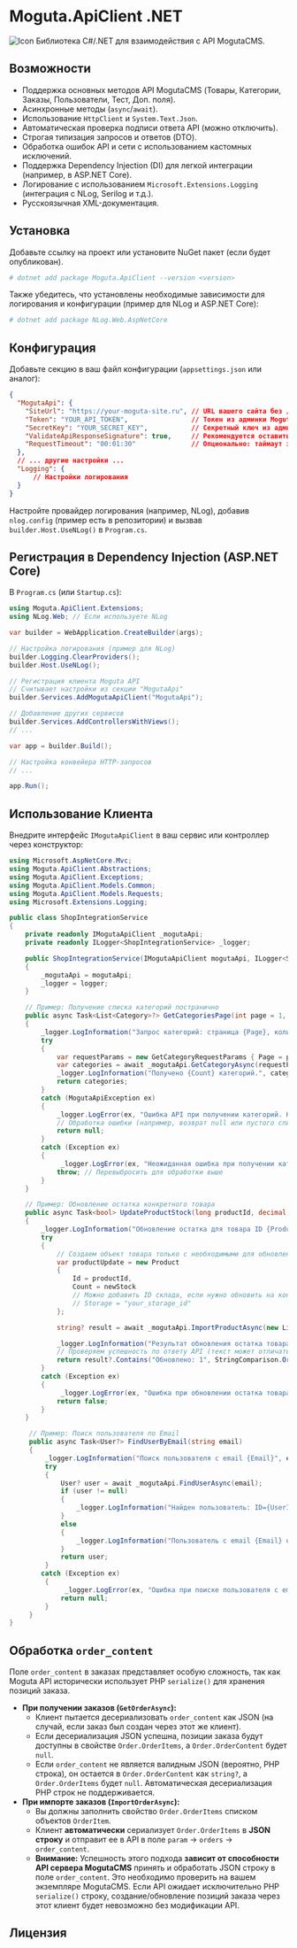 ﻿# Moguta.ApiClient .NET

![Icon](https://github.com/weselow/Moguta.ApiClient/blob/master/Moguta.ApiClient/Resources/moguta-api-icon-128x128.png)
Библиотека C#/.NET для взаимодействия с API MogutaCMS.

## Возможности

*   Поддержка основных методов API MogutaCMS (Товары, Категории, Заказы, Пользователи, Тест, Доп. поля).
*   Асинхронные методы (`async`/`await`).
*   Использование `HttpClient` и `System.Text.Json`.
*   Автоматическая проверка подписи ответа API (можно отключить).
*   Строгая типизация запросов и ответов (DTO).
*   Обработка ошибок API и сети с использованием кастомных исключений.
*   Поддержка Dependency Injection (DI) для легкой интеграции (например, в ASP.NET Core).
*   Логирование с использованием `Microsoft.Extensions.Logging` (интеграция с NLog, Serilog и т.д.).
*   Русскоязычная XML-документация.

## Установка

Добавьте ссылку на проект или установите NuGet пакет (если будет опубликован).

```bash
# dotnet add package Moguta.ApiClient --version <version>
```

Также убедитесь, что установлены необходимые зависимости для логирования и конфигурации (пример для NLog и ASP.NET Core):

```bash
# dotnet add package NLog.Web.AspNetCore
```

## Конфигурация

Добавьте секцию в ваш файл конфигурации (`appsettings.json` или аналог):

```json
{
  "MogutaApi": {
    "SiteUrl": "https://your-moguta-site.ru", // URL вашего сайта без /api
    "Token": "YOUR_API_TOKEN",                // Токен из админки MogutaCMS
    "SecretKey": "YOUR_SECRET_KEY",           // Секретный ключ из админки MogutaCMS
    "ValidateApiResponseSignature": true,     // Рекомендуется оставить true
    "RequestTimeout": "00:01:30"              // Опционально: таймаут запроса (ЧЧ:ММ:СС)
  },
  // ... другие настройки ...
  "Logging": {
      // Настройки логирования
  }
}
```

Настройте провайдер логирования (например, NLog), добавив `nlog.config` (пример есть в репозитории) и вызвав `builder.Host.UseNLog()` в `Program.cs`.

## Регистрация в Dependency Injection (ASP.NET Core)

В `Program.cs` (или `Startup.cs`):

```csharp
using Moguta.ApiClient.Extensions;
using NLog.Web; // Если используете NLog

var builder = WebApplication.CreateBuilder(args);

// Настройка логирования (пример для NLog)
builder.Logging.ClearProviders();
builder.Host.UseNLog();

// Регистрация клиента Moguta API
// Считывает настройки из секции "MogutaApi"
builder.Services.AddMogutaApiClient("MogutaApi");

// Добавление других сервисов
builder.Services.AddControllersWithViews();
// ...

var app = builder.Build();

// Настройка конвейера HTTP-запросов
// ...

app.Run();
```

## Использование Клиента

Внедрите интерфейс `IMogutaApiClient` в ваш сервис или контроллер через конструктор:

```csharp
using Microsoft.AspNetCore.Mvc;
using Moguta.ApiClient.Abstractions;
using Moguta.ApiClient.Exceptions;
using Moguta.ApiClient.Models.Common;
using Moguta.ApiClient.Models.Requests;
using Microsoft.Extensions.Logging;

public class ShopIntegrationService
{
    private readonly IMogutaApiClient _mogutaApi;
    private readonly ILogger<ShopIntegrationService> _logger;

    public ShopIntegrationService(IMogutaApiClient mogutaApi, ILogger<ShopIntegrationService> logger)
    {
        _mogutaApi = mogutaApi;
        _logger = logger;
    }

    // Пример: Получение списка категорий постранично
    public async Task<List<Category>?> GetCategoriesPage(int page = 1, int count = 20)
    {
        _logger.LogInformation("Запрос категорий: страница {Page}, количество {Count}", page, count);
        try
        {
            var requestParams = new GetCategoryRequestParams { Page = page, Count = count };
            var categories = await _mogutaApi.GetCategoryAsync(requestParams);
            _logger.LogInformation("Получено {Count} категорий.", categories?.Count ?? 0);
            return categories;
        }
        catch (MogutaApiException ex)
        {
            _logger.LogError(ex, "Ошибка API при получении категорий. Код={Code}, Сообщение='{Msg}'", ex.ApiErrorCode, ex.ApiErrorMessage);
            // Обработка ошибки (например, возврат null или пустого списка)
            return null;
        }
        catch (Exception ex)
        {
             _logger.LogError(ex, "Неожиданная ошибка при получении категорий.");
            throw; // Перевыбросить для обработки выше
        }
    }

    // Пример: Обновление остатка конкретного товара
    public async Task<bool> UpdateProductStock(long productId, decimal newStock)
    {
        _logger.LogInformation("Обновление остатка для товара ID {ProductId} на {NewStock}", productId, newStock);
        try
        {
            // Создаем объект товара только с необходимыми для обновления полями (ID и остаток)
            var productUpdate = new Product
            {
                Id = productId,
                Count = newStock
                // Можно добавить ID склада, если нужно обновить на конкретном складе:
                // Storage = "your_storage_id"
            };

            string? result = await _mogutaApi.ImportProductAsync(new List<Product> { productUpdate });

            _logger.LogInformation("Результат обновления остатка товара ID {ProductId}: {Result}", productId, result);
            // Проверяем успешность по ответу API (текст может отличаться)
            return result?.Contains("Обновлено: 1", StringComparison.OrdinalIgnoreCase) ?? false;
        }
        catch (Exception ex)
        {
             _logger.LogError(ex, "Ошибка при обновлении остатка товара ID {ProductId}", productId);
            return false;
        }
    }

     // Пример: Поиск пользователя по Email
     public async Task<User?> FindUserByEmail(string email)
     {
         _logger.LogInformation("Поиск пользователя с email {Email}", email);
         try
         {
             User? user = await _mogutaApi.FindUserAsync(email);
             if (user != null)
             {
                 _logger.LogInformation("Найден пользователь: ID={UserId}, Имя={UserName}", user.Id, user.Name);
             }
             else
             {
                 _logger.LogInformation("Пользователь с email {Email} не найден.", email);
             }
             return user;
         }
        catch (Exception ex)
         {
              _logger.LogError(ex, "Ошибка при поиске пользователя с email {Email}", email);
             return null;
         }
     }
}
```

## Обработка `order_content`

Поле `order_content` в заказах представляет особую сложность, так как Moguta API исторически использует PHP `serialize()` для хранения позиций заказа.

*   **При получении заказов (`GetOrderAsync`):**
    *   Клиент пытается десериализовать `order_content` как JSON (на случай, если заказ был создан через этот же клиент).
    *   Если десериализация JSON успешна, позиции заказа будут доступны в свойстве `Order.OrderItems`, а `Order.OrderContent` будет `null`.
    *   Если `order_content` не является валидным JSON (вероятно, PHP строка), он остается в `Order.OrderContent` как `string?`, а `Order.OrderItems` будет `null`. Автоматическая десериализация PHP строк не поддерживается.
*   **При импорте заказов (`ImportOrderAsync`):**
    *   Вы должны заполнить свойство `Order.OrderItems` списком объектов `OrderItem`.
    *   Клиент **автоматически** сериализует `Order.OrderItems` в **JSON строку** и отправит ее в API в поле `param` -> `orders` -> `order_content`.
    *   **Внимание:** Успешность этого подхода **зависит от способности API сервера MogutaCMS** принять и обработать JSON строку в поле `order_content`. Это необходимо проверить на вашем экземпляре MogutaCMS. Если API ожидает исключительно PHP `serialize()` строку, создание/обновление позиций заказа через этот клиент будет невозможно без модификации API.

## Лицензия
